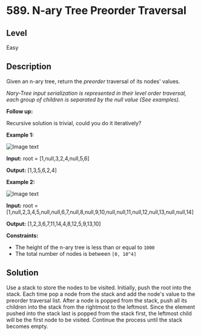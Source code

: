 # 589. N-ary Tree Preorder Traversal
## Level
Easy

## Description
Given an n-ary tree, return the *preorder* traversal of its nodes' values.

*Nary-Tree input serialization is represented in their level order traversal, each group of children is separated by the null value (See examples).*

**Follow up:**

Recursive solution is trivial, could you do it iteratively?

**Example 1:**

![Image text](https://assets.leetcode.com/uploads/2018/10/12/narytreeexample.png)

**Input:** root = [1,null,3,2,4,null,5,6]

**Output:** [1,3,5,6,2,4]

**Example 2:**

![Image text](https://assets.leetcode.com/uploads/2019/11/08/sample_4_964.png)

**Input:** root = [1,null,2,3,4,5,null,null,6,7,null,8,null,9,10,null,null,11,null,12,null,13,null,null,14]

**Output:** [1,2,3,6,7,11,14,4,8,12,5,9,13,10]

**Constraints:**

* The height of the n-ary tree is less than or equal to `1000`
* The total number of nodes is between `[0, 10^4]`

## Solution
Use a stack to store the nodes to be visited. Initially, push the root into the stack. Each time pop a node from the stack and add the node's value to the preorder traversal list. After a node is popped from the stack, push all its children into the stack from the rightmost to the leftmost. Since the element pushed into the stack last is popped from the stack first, the leftmost child will be the first node to be visited. Continue the process until the stack becomes empty.
